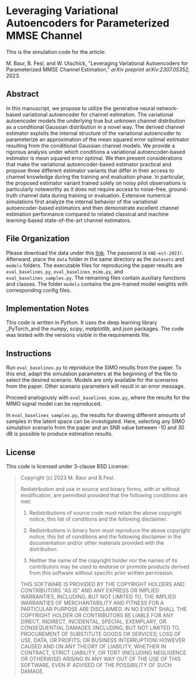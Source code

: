 # Leveraging Variational Autoencoders for Parameterized MMSE Channel

This is the simulation code for the article:

M. Baur, B. Fesl, and W. Utschick, "Leveraging Variational Autoencoders for Parameterized MMSE Channel Estimation," *arXiv preprint arXiv:2307.05352,* 2023.

## Abstract
In this manuscript, we propose to utilize the generative neural network-based variational autoencoder for channel estimation. The variational autoencoder models the underlying true but unknown channel distribution as a conditional Gaussian distribution in a novel way. The derived channel estimator exploits the internal structure of the variational autoencoder to parameterize an approximation of the mean squared error optimal estimator resulting from the conditional Gaussian channel models. We provide a rigorous analysis under which conditions a variational autoencoder-based estimator is mean squared error optimal. We then present considerations that make the variational autoencoder-based estimator practical and propose three different estimator variants that differ in their access to channel knowledge during the training and evaluation phase. In particular, the proposed estimator variant trained solely on noisy pilot observations is particularly noteworthy as it does not require access to noise-free, ground-truth channel data during training or evaluation. Extensive numerical simulations first analyze the internal behavior of the variational autoencoder-based estimators and then demonstrate excellent channel estimation performance compared to related classical and machine learning-based state-of-the-art channel estimators. 

## File Organization
Please download the data under this [link](https://syncandshare.lrz.de/getlink/fiRHpKeiMJ5hGTHPu8XuEF/data). The password is `VAE-est-2023!`. Afterward, place the `data` folder in the same directory as the `datasets` and `models` folders.
The executable files for reproducing the paper results are `eval_baselines.py`, `eval_baselines_mimo.py`, and `eval_baselines_samples.py`. The remaining files contain auxiliary functions and classes. The folder `models` contains the pre-trained model weights with corresponding config files.

## Implementation Notes
This code is written in _Python_. It uses the deep learning library _PyTorch_and the _numpy_, _scipy_, _matplotlib_, and _json_ packages. The code was tested with the versions visible in the requirements file.

## Instructions
Run `eval_baselines.py` to reproduce the SIMO results from the paper. To this end, adapt the simulation parameters at the beginning of the file to select the desired scenario. Models are only available for the scenarios from the paper. Other scenario parameters will result in an error message.

Proceed analogously with `eval_baselines_mimo.py`, where the results for the MIMO signal model can be reproduced.

In `eval_baselines_samples.py`, the results for drawing different amounts of samples in the latent space can be investigated. Here, selecting any SIMO simulation scenario from the paper and an SNR value between -10 and 30 dB is possible to produce estimation results.

## License
This code is licensed under 3-clause BSD License:

>Copyright (c) 2023 M. Baur and B.Fesl.
>
>Redistribution and use in source and binary forms, with or without modification, are permitted provided that the following conditions are met:
>
>1. Redistributions of source code must retain the above copyright notice, this list of conditions and the following disclaimer.
>
>2. Redistributions in binary form must reproduce the above copyright notice, this list of conditions and the following disclaimer in the documentation and/or other materials provided with the distribution.
>
>3. Neither the name of the copyright holder nor the names of its contributors may be used to endorse or promote products derived from this software without specific prior written permission.
>
>THIS SOFTWARE IS PROVIDED BY THE COPYRIGHT HOLDERS AND CONTRIBUTORS "AS IS" AND ANY EXPRESS OR IMPLIED WARRANTIES, INCLUDING, BUT NOT LIMITED TO, THE IMPLIED WARRANTIES OF MERCHANTABILITY AND FITNESS FOR A PARTICULAR PURPOSE ARE DISCLAIMED. IN NO EVENT SHALL THE COPYRIGHT HOLDER OR CONTRIBUTORS BE LIABLE FOR ANY DIRECT, INDIRECT, INCIDENTAL, SPECIAL, EXEMPLARY, OR CONSEQUENTIAL DAMAGES (INCLUDING, BUT NOT LIMITED TO, PROCUREMENT OF SUBSTITUTE GOODS OR SERVICES; LOSS OF USE, DATA, OR PROFITS; OR BUSINESS INTERRUPTION) HOWEVER CAUSED AND ON ANY THEORY OF LIABILITY, WHETHER IN CONTRACT, STRICT LIABILITY, OR TORT (INCLUDING NEGLIGENCE OR OTHERWISE) ARISING IN ANY WAY OUT OF THE USE OF THIS SOFTWARE, EVEN IF ADVISED OF THE POSSIBILITY OF SUCH DAMAGE.
